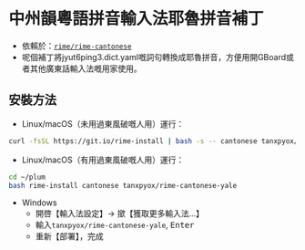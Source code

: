 # 中州韻粵語拼音輸入法耶魯拼音補丁
* 依賴於：[`rime/rime-cantonese`](github.com/rime/rime-cantonese)
* 呢個補丁將jyut6ping3.dict.yaml嘅詞句轉換成耶魯拼音，方便用開GBoard或者其他廣東話輸入法嘅用家使用。

## 安裝方法
* Linux/macOS（未用過東風破嘅人用）運行：
```sh
curl -fsSL https://git.io/rime-install | bash -s -- cantonese tanxpyox/rime-cantonese-yale
```
* Linux/macOS（有用過東風破嘅人用）運行：
```sh
cd ~/plum
bash rime-install cantonese tanxpyox/rime-cantonese-yale
```
* Windows
  * 開啓【輸入法設定】-> 撳【獲取更多輸入法...】
  * 輸入`tanxpyox/rime-cantonese-yale`, <kbd> Enter 
  * 重新【部署】，完成
